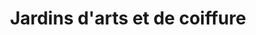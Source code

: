 ---
title: "Jardins d'arts et de coiffure"
url: /quebec/jardins-darts-et-de-coiffure/
shop: hairdresser
---
